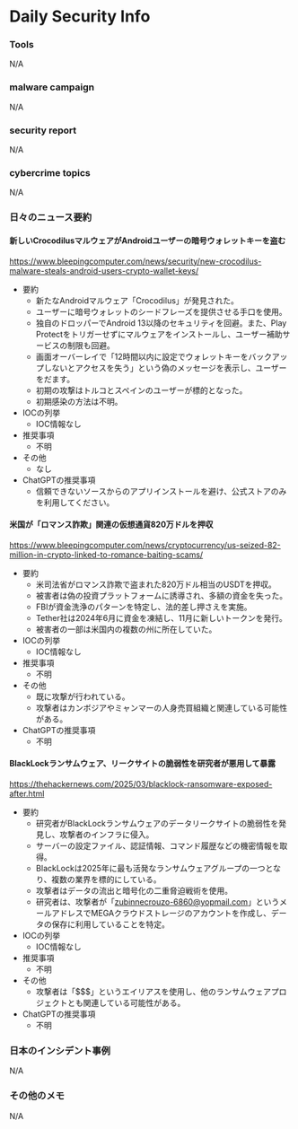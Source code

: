 # Daily Security Info

### Tools
N/A

### malware campaign
N/A

### security report
N/A

### cybercrime topics
N/A

### 日々のニュース要約

#### 新しいCrocodilusマルウェアがAndroidユーザーの暗号ウォレットキーを盗む
https://www.bleepingcomputer.com/news/security/new-crocodilus-malware-steals-android-users-crypto-wallet-keys/

- 要約
    - 新たなAndroidマルウェア「Crocodilus」が発見された。
    - ユーザーに暗号ウォレットのシードフレーズを提供させる手口を使用。
    - 独自のドロッパーでAndroid 13以降のセキュリティを回避。また、Play Protectをトリガーせずにマルウェアをインストールし、ユーザー補助サービスの制限も回避。
    - 画面オーバーレイで「12時間以内に設定でウォレットキーをバックアップしないとアクセスを失う」という偽のメッセージを表示し、ユーザーをだます。
    - 初期の攻撃はトルコとスペインのユーザーが標的となった。
    - 初期感染の方法は不明。
- IOCの列挙
    - IOC情報なし
- 推奨事項
    - 不明
- その他
    - なし
- ChatGPTの推奨事項
    - 信頼できないソースからのアプリインストールを避け、公式ストアのみを利用してください。

#### 米国が「ロマンス詐欺」関連の仮想通貨820万ドルを押収
https://www.bleepingcomputer.com/news/cryptocurrency/us-seized-82-million-in-crypto-linked-to-romance-baiting-scams/

- 要約
    - 米司法省がロマンス詐欺で盗まれた820万ドル相当のUSDTを押収。
    - 被害者は偽の投資プラットフォームに誘導され、多額の資金を失った。
    - FBIが資金洗浄のパターンを特定し、法的差し押さえを実施。
    - Tether社は2024年6月に資金を凍結し、11月に新しいトークンを発行。
    - 被害者の一部は米国内の複数の州に所在していた。
- IOCの列挙
    - IOC情報なし
- 推奨事項
    - 不明
- その他
    - 既に攻撃が行われている。
    - 攻撃者はカンボジアやミャンマーの人身売買組織と関連している可能性がある。
- ChatGPTの推奨事項
    - 不明

#### BlackLockランサムウェア、リークサイトの脆弱性を研究者が悪用して暴露
https://thehackernews.com/2025/03/blacklock-ransomware-exposed-after.html

- 要約
    - 研究者がBlackLockランサムウェアのデータリークサイトの脆弱性を発見し、攻撃者のインフラに侵入。
    - サーバーの設定ファイル、認証情報、コマンド履歴などの機密情報を取得。
    - BlackLockは2025年に最も活発なランサムウェアグループの一つとなり、複数の業界を標的にしている。
    - 攻撃者はデータの流出と暗号化の二重脅迫戦術を使用。
    - 研究者は、攻撃者が「zubinnecrouzo-6860@yopmail.com」というメールアドレスでMEGAクラウドストレージのアカウントを作成し、データの保存に利用していることを特定。
- IOCの列挙
    - IOC情報なし
- 推奨事項
    - 不明
- その他
    - 攻撃者は「$$$」というエイリアスを使用し、他のランサムウェアプロジェクトとも関連している可能性がある。
- ChatGPTの推奨事項
    - 不明

### 日本のインシデント事例
N/A

### その他のメモ
N/A